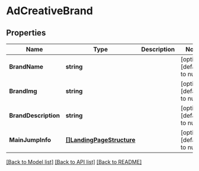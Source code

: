 # AdCreativeBrand

## Properties
Name | Type | Description | Notes
------------ | ------------- | ------------- | -------------
**BrandName** | **string** |  | [optional] [default to null]
**BrandImg** | **string** |  | [optional] [default to null]
**BrandDescription** | **string** |  | [optional] [default to null]
**MainJumpInfo** | [**[]LandingPageStructure**](landing_page_structure.md) |  | [optional] [default to null]

[[Back to Model list]](../README.md#documentation-for-models) [[Back to API list]](../README.md#documentation-for-api-endpoints) [[Back to README]](../README.md)


